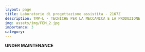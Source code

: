 ```yaml
---
layout: page
title: Laboratorio di progettazione assistita - 2167Z
description: TMP-L - TECNICHE PER LA MECCANICA E LA PRODUZIONE
img: assets/img/FEM_2.jpg
importance: 3
category: 
---
```


<strong>UNDER MAINTENANCE</strong>

<!--icons:https://www.w3schools.com/icons/icons_reference.asp-->